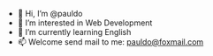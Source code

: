 - 👋 Hi, I’m @pauldo
- 👀 I’m interested in Web Development
- 🌱 I’m currently learning English
- 📫 Welcome send mail to me: pauldo@foxmail.com

<!---
pauldo/pauldo is a ✨ special ✨ repository because its `README.md` (this file) appears on your GitHub profile.
You can click the Preview link to take a look at your changes.
--->
